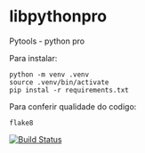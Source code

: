 # libpythonpro
Pytools - python pro

Para instalar:

```console
python -m venv .venv
source .venv/bin/activate
pip instal -r requirements.txt
```
Para conferir qualidade do codigo:
```console
flake8
```
[![Build Status](https://app.travis-ci.com/Gugarauj07/libpythonpro.svg?branch=main)](https://app.travis-ci.com/Gugarauj07/libpythonpro)